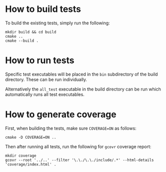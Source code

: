# How to build tests

To build the existing tests, simply run the following:

```
mkdir build && cd build
cmake ..
cmake --build .
```

# How to run tests

Specific test executables will be placed in the `bin` subdirectory of the build directory. These can be run individually.

Alternatively the `all_test` executable in the build directory can be run which automatically runs all test executables.

# How to generate coverage

First, when building the tests, make sure `COVERAGE=ON` as follows:

```
cmake -D COVERAGE=ON ..
```

Then after running all tests, run the following for `gcovr` coverage report:

```
mkdir coverage
gcovr --root '../..' --filter '\.\./\.\./include/.*' --html-details 'coverage/index.html' .
```
